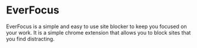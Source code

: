 # EverFocus

EverFocus is a simple and easy to use site blocker to keep you focused on your work. It is a simple chrome extension that allows you to block sites that you find distracting. 